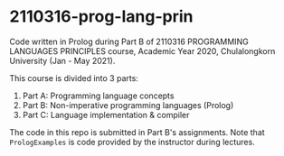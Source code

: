 # 2110316-prog-lang-prin
Code written in Prolog during Part B of 2110316 PROGRAMMING LANGUAGES PRINCIPLES course, Academic Year 2020, Chulalongkorn University (Jan - May 2021).

This course is divided into 3 parts:
1. Part A: Programming language concepts
2. Part B: Non-imperative programming languages (Prolog)
3. Part C: Language implementation & compiler 

The code in this repo is submitted in Part B's assignments.
Note that `PrologExamples` is code provided by the instructor during lectures.
